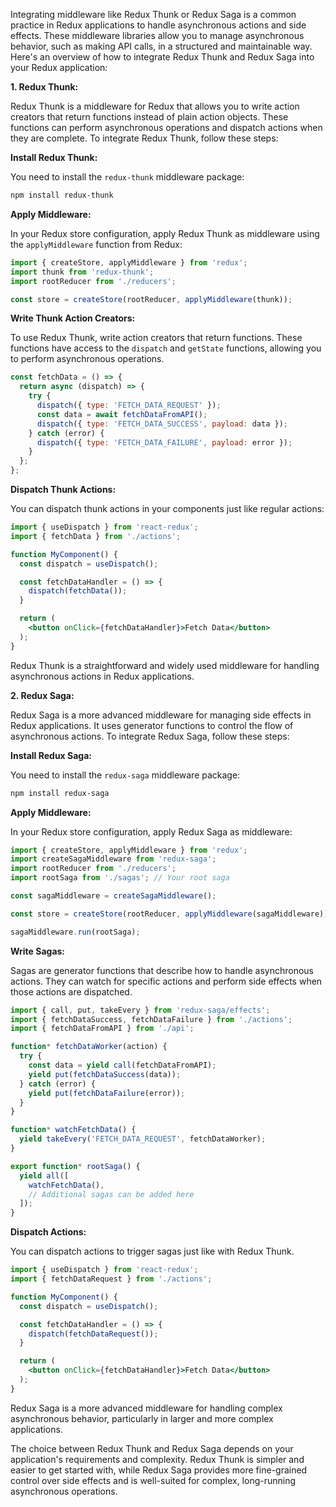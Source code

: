 Integrating middleware like Redux Thunk or Redux Saga is a common practice in Redux applications to handle asynchronous actions and side effects. These middleware libraries allow you to manage asynchronous behavior, such as making API calls, in a structured and maintainable way. Here's an overview of how to integrate Redux Thunk and Redux Saga into your Redux application:

**1. Redux Thunk:**

Redux Thunk is a middleware for Redux that allows you to write action creators that return functions instead of plain action objects. These functions can perform asynchronous operations and dispatch actions when they are complete. To integrate Redux Thunk, follow these steps:

**Install Redux Thunk:**

You need to install the `redux-thunk` middleware package:

```bash
npm install redux-thunk
```

**Apply Middleware:**

In your Redux store configuration, apply Redux Thunk as middleware using the `applyMiddleware` function from Redux:

```jsx
import { createStore, applyMiddleware } from 'redux';
import thunk from 'redux-thunk';
import rootReducer from './reducers';

const store = createStore(rootReducer, applyMiddleware(thunk));
```

**Write Thunk Action Creators:**

To use Redux Thunk, write action creators that return functions. These functions have access to the `dispatch` and `getState` functions, allowing you to perform asynchronous operations.

```jsx
const fetchData = () => {
  return async (dispatch) => {
    try {
      dispatch({ type: 'FETCH_DATA_REQUEST' });
      const data = await fetchDataFromAPI();
      dispatch({ type: 'FETCH_DATA_SUCCESS', payload: data });
    } catch (error) {
      dispatch({ type: 'FETCH_DATA_FAILURE', payload: error });
    }
  };
};
```

**Dispatch Thunk Actions:**

You can dispatch thunk actions in your components just like regular actions:

```jsx
import { useDispatch } from 'react-redux';
import { fetchData } from './actions';

function MyComponent() {
  const dispatch = useDispatch();

  const fetchDataHandler = () => {
    dispatch(fetchData());
  }

  return (
    <button onClick={fetchDataHandler}>Fetch Data</button>
  );
}
```

Redux Thunk is a straightforward and widely used middleware for handling asynchronous actions in Redux applications.

**2. Redux Saga:**

Redux Saga is a more advanced middleware for managing side effects in Redux applications. It uses generator functions to control the flow of asynchronous actions. To integrate Redux Saga, follow these steps:

**Install Redux Saga:**

You need to install the `redux-saga` middleware package:

```bash
npm install redux-saga
```

**Apply Middleware:**

In your Redux store configuration, apply Redux Saga as middleware:

```jsx
import { createStore, applyMiddleware } from 'redux';
import createSagaMiddleware from 'redux-saga';
import rootReducer from './reducers';
import rootSaga from './sagas'; // Your root saga

const sagaMiddleware = createSagaMiddleware();

const store = createStore(rootReducer, applyMiddleware(sagaMiddleware));

sagaMiddleware.run(rootSaga);
```

**Write Sagas:**

Sagas are generator functions that describe how to handle asynchronous actions. They can watch for specific actions and perform side effects when those actions are dispatched.

```jsx
import { call, put, takeEvery } from 'redux-saga/effects';
import { fetchDataSuccess, fetchDataFailure } from './actions';
import { fetchDataFromAPI } from './api';

function* fetchDataWorker(action) {
  try {
    const data = yield call(fetchDataFromAPI);
    yield put(fetchDataSuccess(data));
  } catch (error) {
    yield put(fetchDataFailure(error));
  }
}

function* watchFetchData() {
  yield takeEvery('FETCH_DATA_REQUEST', fetchDataWorker);
}

export function* rootSaga() {
  yield all([
    watchFetchData(),
    // Additional sagas can be added here
  ]);
}
```

**Dispatch Actions:**

You can dispatch actions to trigger sagas just like with Redux Thunk.

```jsx
import { useDispatch } from 'react-redux';
import { fetchDataRequest } from './actions';

function MyComponent() {
  const dispatch = useDispatch();

  const fetchDataHandler = () => {
    dispatch(fetchDataRequest());
  }

  return (
    <button onClick={fetchDataHandler}>Fetch Data</button>
  );
}
```

Redux Saga is a more advanced middleware for handling complex asynchronous behavior, particularly in larger and more complex applications.

The choice between Redux Thunk and Redux Saga depends on your application's requirements and complexity. Redux Thunk is simpler and easier to get started with, while Redux Saga provides more fine-grained control over side effects and is well-suited for complex, long-running asynchronous operations.